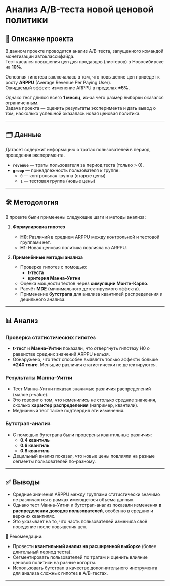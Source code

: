 # Анализ A/B-теста новой ценовой политики

## 📌 Описание проекта
В данном проекте проводится анализ A/B-теста, запущенного командой монетизации автоклассифайда.  
Тест касался повышения цен для продавцов (листеров) в Новосибирске на **10%**.  

Основная гипотеза заключалась в том, что повышение цен приведет к росту **ARPPU** (Average Revenue Per Paying User).  
Ожидаемый эффект: изменение ARPPU в пределах **±5%**.  

Однако тест длился всего **1 месяц**, из-за чего размер выборки оказался ограниченным.  
Задача проекта — оценить результаты эксперимента и дать вывод о том, насколько успешной оказалась новая ценовая политика.

---

## 🗂 Данные
Датасет содержит информацию о тратах пользователей в период проведения эксперимента.  

- **`revenue`** — траты пользователя за период теста (только > 0).  
- **`group`** — принадлежность пользователя к группе:  
  - `0` — контрольная группа (старые цены)  
  - `1` — тестовая группа (новые цены)  

---

## 🛠 Методология
В проекте были применены следующие шаги и методы анализа:

1. **Формулировка гипотез**  
   - **H0**: Различий в среднем ARPPU между контрольной и тестовой группами нет.  
   - **H1**: Новая ценовая политика повлияла на ARPPU.  

2. **Применённые методы анализа**  
   - Проверка гипотез с помощью:
     - **t-теста**
     - **критерия Манна–Уитни**  
   - Оценка мощности тестов через **симуляции Монте-Карло**.  
   - Расчёт **MDE** (минимального детектируемого эффекта).  
   - Применение **бутстрапа** для анализа квантилей распределения и децильного анализа.  

---

## 📊 Анализ

### Проверка статистических гипотез
- **t-тест** и **Манна–Уитни** показали, что отвергнуть гипотезу H0 о равенстве средних значений ARPPU нельзя.  
- Обнаружено, что тест способен выявлять только эффекты больше **±240 тенге**. Меньшие различия статистически не детектируются.  

### Результаты Манна–Уитни
- Тест Манна–Уитни показал значимые различия распределений (малое p-value).  
- Это говорит о том, что изменились не столько средние значения, сколько **характер распределения** (например, квантили).  
- Медианный тест также подтвердил эти изменения.  

### Бутстрап-анализ
- С помощью бутстрапа были проверены квантильные различия:
  - **0.4 квантиль**
  - **0.6 квантиль**
  - **0.8 квантиль**  
- Децильный анализ показал, что новые цены повлияли на разные сегменты пользователей по-разному.  

---

## ✅ Выводы
- Средние значения ARPPU между группами статистически значимо не различаются в рамках имеющегося объема данных.  
- Однако тест Манна–Уитни и бутстрап-анализ показали изменения **в распределении доходов пользователей**, особенно в средних и верхних квантилях.  
- Это указывает на то, что часть пользователей изменила своё поведение после повышения цен.  

📌 Рекомендации:  
- Провести **квантильный анализ на расширенной выборке** (более длительный период теста).  
- Сегментировать пользователей по тратам и оценить влияние ценовой политики на разные когорты.  
- Использовать бутстрап в качестве дополнительного инструмента для анализа сложных гипотез в A/B-тестах.  

---
